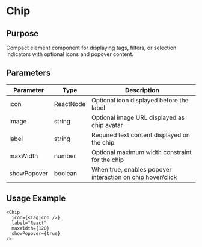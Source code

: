 # Chip

## Purpose
Compact element component for displaying tags, filters, or selection indicators with optional icons and popover content.

## Parameters

| Parameter | Type | Description |
|-----------|------|-------------|
| icon | ReactNode | Optional icon displayed before the label |
| image | string | Optional image URL displayed as chip avatar |
| label | string | Required text content displayed on the chip |
| maxWidth | number | Optional maximum width constraint for the chip |
| showPopover | boolean | When true, enables popover interaction on chip hover/click |

## Usage Example
```tsx
<Chip 
  icon={<TagIcon />}
  label="React"
  maxWidth={120}
  showPopover={true}
/>
```